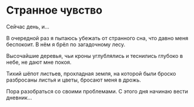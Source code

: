 # Странное чувство

Сейчас день, и...

В очередной раз я пытаюсь убежать от странного сна, что давно меня беспокоит. В нём я брёл по загадочному лесу.

Высочайшие деревья, чьи кроны углублялись и теснились глубоко в небе, не дают мне покоя.

Тихий шёпот листьев, прохладная земля, на которой были броско разбросаны листья и цветы, бросают меня в дрожь.

Пора разобраться со своими проблемами. С этого дня начинаю вести дневник...


























